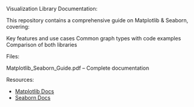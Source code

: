Visualization Library Documentation:

This repository contains a comprehensive guide on Matplotlib & Seaborn, covering:

Key features and use cases
Common graph types with code examples
Comparison of both libraries

Files:

Matplotlib_Seaborn_Guide.pdf – Complete documentation

Resources:

- [Matplotlib Docs](https://matplotlib.org/stable/users/explain/quick_start.html)  
- [Seaborn Docs](https://seaborn.pydata.org/tutorial/introduction.html)  
